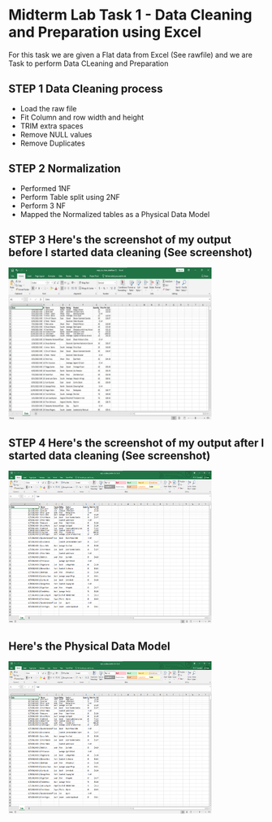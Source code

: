 # Midterm Lab Task 1 - Data Cleaning and Preparation using Excel
For this task we are given a Flat data from Excel (See rawfile) and we are Task to perform Data CLeaning and Preparation
## STEP 1 Data Cleaning process
- Load the raw file
- Fit Column and row width and height
- TRIM extra spaces
- Remove NULL values
- Remove Duplicates
## STEP 2 Normalization
- Performed 1NF
- Perform Table split using 2NF
- Perform 3 NF
- Mapped the Normalized tables as a Physical Data Model
## STEP 3 Here's the screenshot of my output before I started data cleaning (See screenshot)
<img src="Images/Raw_Data.jpg" alt="Alt Text" width="400" height="300"> 

## STEP 4 Here's the screenshot of my output after I started data cleaning (See screenshot)
<img src="Images/gittyhub.png" alt="Alt Text" width="400" height="300"> 

## Here's the Physical Data Model
<img src="Images/gittyhub.png" alt="Alt Text" width="400" height="300"> 
